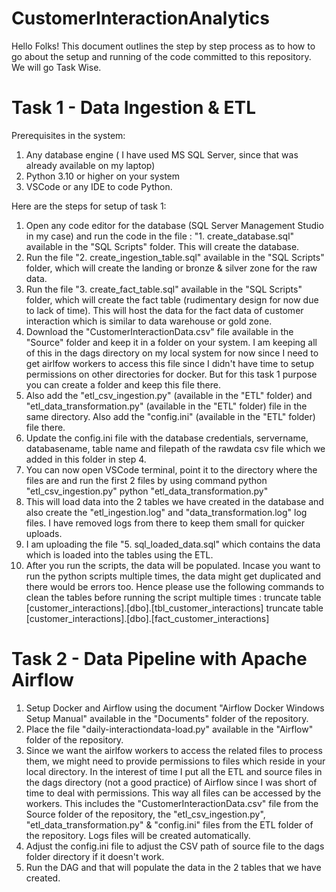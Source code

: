 # CustomerInteractionAnalytics
Hello Folks!
This document outlines the step by step process as to how to go about the setup and running of the code committed to this repository.
We will go Task Wise.

# Task 1 - Data Ingestion & ETL
Prerequisites in the system:
1. Any database engine ( I have used MS SQL Server, since that was already available on my laptop)
2. Python 3.10 or higher on your system
3. VSCode or any IDE to code Python.

Here are the steps for setup of task 1:
1. Open any code editor for the database (SQL Server Management Studio in my case) and run the code in the file : "1. create_database.sql" available in the "SQL Scripts" folder. This will create the database.
2. Run the file "2. create_ingestion_table.sql" available in the "SQL Scripts" folder, which will create the landing or bronze & silver zone for the raw data.
3. Run the file "3. create_fact_table.sql" available in the "SQL Scripts" folder, which will create the fact table (rudimentary design for now due to lack of time). This will host the data for the fact data of customer interaction which is similar to data warehouse or gold zone.
4. Download the "CustomerInteractionData.csv" file available in the "Source" folder and keep it in a folder on your system. I am keeping all of this in the dags directory on my local system for now since I need to get airlfow workers to access this file since I didn't have time to setup permissions on other directories for docker. But for this task 1 purpose you can create a folder and keep this file there.
5. Also add the "etl_csv_ingestion.py" (available in the "ETL" folder) and "etl_data_transformation.py" (available in the "ETL" folder) file in the same directory. Also add the "config.ini" (available in the "ETL" folder) file there.
6. Update the config.ini file with the database credentials, servername, databasename, table name and filepath of the rawdata csv file which we added in this folder in step 4.
7. You can now open VSCode terminal, point it to the directory where the files are and run the first 2 files by using command
   python "etl_csv_ingestion.py"
   python "etl_data_transformation.py"
8. This will load data into the 2 tables we have created in the database and also create the "etl_ingestion.log" and "data_transformation.log" log files. I have removed logs from there to keep them small for quicker uploads.
9. I am uploading the file "5. sql_loaded_data.sql" which contains the data which is loaded into the tables using the ETL.
10. After you run the scripts, the data will be populated. Incase you want to run the python scripts multiple times, the data might get duplicated and there would be errors too. Hence please use the following commands to clean the tables before running the script multiple times :
truncate table [customer_interactions].[dbo].[tbl_customer_interactions]
truncate table [customer_interactions].[dbo].[fact_customer_interactions]


# Task 2 - Data Pipeline with Apache Airflow
1. Setup Docker and Airflow using the document "Airflow Docker Windows Setup Manual" available in the "Documents" folder of the repository.
2. Place the file "daily-interactiondata-load.py" available in the "Airflow" folder of the repository.
3. Since we want the airlfow workers to access the related files to process them, we might need to provide permissions to files which reside in your local directory. In the interest of time I put all the ETL and source files in the dags directory (not a good practice) of Airflow since I was short of time to deal with permissions. This way all files can be accessed by the workers. This includes the "CustomerInteractionData.csv" file from the Source folder of the repository, the "etl_csv_ingestion.py", "etl_data_transformation.py" & "config.ini" files from the ETL folder of the repository. Logs files will be created automatically.
4. Adjust the config.ini file to adjust the CSV path of source file to the dags folder directory if it doesn't work.
5. Run the DAG and that will populate the data in the 2 tables that we have created.
